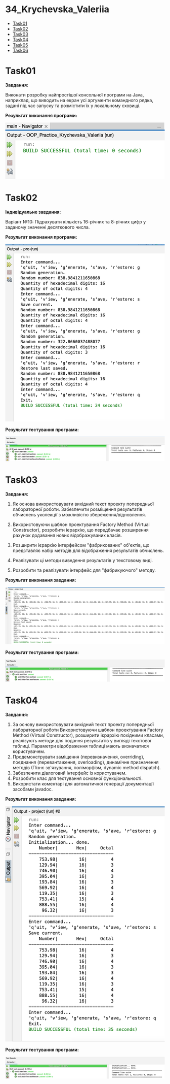 # 34_Krychevska_Valeriia

+ [Task01](#Task01)
+ [Task02](#Task02)
+ [Task03](#Task03)
+ [Task04](#Task04)
+ [Task05](#Task05)
+ [Task06](#Task06)

# Task01
**Завдання:**

Виконати розробку найпростішої консольної програми на Java, наприклад, що виводить на екран усі аргументи командного рядка, задані під час запуску та розмістити їх у локальному сховищі.

**Результат виконання програми:**

![alt-текст](https://github.com/vellerii/34_Krychevska_Valeriia/blob/main/Task01/task01.png "task01")

# Task02

**Індивідуальне завдання:**

Варіант №10: Підрахувати кількість 16-річних та 8-річних цифр у заданому значенні десяткового числа.

**Результат виконання програми:**

![alt-текст](https://github.com/vellerii/34_Krychevska_Valeriia/blob/main/Task02/images/task02.png "task02")

**Результат тестування програми:**

![alt-текст](https://github.com/vellerii/34_Krychevska_Valeriia/blob/main/Task02/images/task02-test.png "task02-test")

# Task03

**Завдання:**

1. Як основа використовувати вихідний текст проекту попередньої лабораторної роботи. Забезпечити розміщення результатів обчислень уколекції з можливістю збереження/відновлення.

2. Використовуючи шаблон проектування Factory Method (Virtual Constructor), розробити ієрархію, що передбачає розширення рахунок додавання нових відображуваних класів.

3. Розширити ієрархію інтерфейсом "фабрикованих" об'єктів, що представляє набір методів для відображення результатів обчислень.

4. Реалізувати ці методи виведення результатів у текстовому виді.

5. Розробити та реалізувати інтерфейс для "фабрикуючого" методу.

**Результат виконання завдання:**

![alt-текст](https://github.com/vellerii/34_Krychevska_Valeriia/blob/main/Task03/images/task03.png "task03")

**Результат тестування програми:**

![alt-текст](https://github.com/vellerii/34_Krychevska_Valeriia/blob/main/Task03/images/task03-test.png "task03-test")

# Task04

**Завдання:**

1. За основу використовувати вихідний текст проекту попередньої лабораторної роботи Використовуючи шаблон проектування Factory Method (Virtual Constructor), розширити ієрархію похідними класами, реалізують методи для подання результатів у вигляді текстової таблиці. Параметри відображення таблиці мають визначатися користувачем.
2. Продемонструвати заміщення (перевизначення, overriding), поєднання (перевантаження, overloading), динамічне призначення методів (Пізнє зв'язування, поліморфізм, dynamic method dispatch).
3. Забезпечити діалоговий інтерфейс із користувачем.
4. Розробити клас для тестування основної функціональності.
5. Використати коментарі для автоматичної генерації документації засобами javadoc.

**Результат виконання завдання:**

![alt-текст](https://github.com/vellerii/34_Krychevska_Valeriia/blob/main/Task04/images/task04.png "task04")

**Результат тестування програми:**

![alt-текст](https://github.com/vellerii/34_Krychevska_Valeriia/blob/main/Task04/images/task04-test.png "task04-test")
